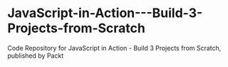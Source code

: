# JavaScript-in-Action---Build-3-Projects-from-Scratch
Code Repository for JavaScript in Action - Build 3 Projects from Scratch, published by Packt
